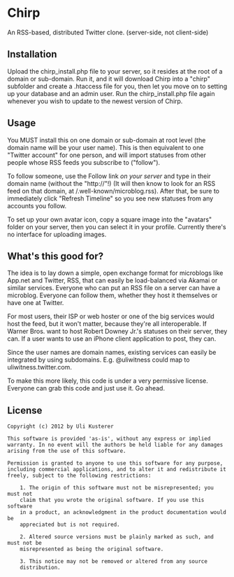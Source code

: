 Chirp
=====

An RSS-based, distributed Twitter clone. (server-side, not client-side)


Installation
------------

Upload the chirp_install.php file to your server, so it resides at the root of a domain or sub-domain.
Run it, and it will download Chirp into a "chirp" subfolder and create a .htaccess file for you, then
let you move on to setting up your database and an admin user. Run the chirp_install.php file again
whenever you wish to update to the newest version of Chirp.


Usage
-----

You MUST install this on one domain or sub-domain at root level (the domain name will be
your user name). This is then equivalent to one "Twitter account" for one person, and will
import statuses from other people whose RSS feeds you subscribe to ("follow").

To follow someone, use the Follow link *on your server* and type in their domain name
(without the "http://"!) (It will then know to look for an RSS feed on that domain, at
/.well-known/microblog.rss). After that, be sure to immediately click "Refresh Timeline"
so you see new statuses from any accounts you follow.

To set up your own avatar icon, copy a square image into the "avatars" folder on your
server, then you can select it in your profile. Currently there's no interface
for uploading images.


What's this good for?
---------------------

The idea is to lay down a simple, open exchange format for microblogs like App.net
and Twitter, RSS, that can easily be load-balanced via Akamai or similar services.
Everyone who can put an RSS file on a server can have a microblog. Everyone can
follow them, whether they host it themselves or have one at Twitter.

For most users, their ISP or web hoster or one of the big services would host
the feed, but it won't matter, because they're all interoperable. If Warner Bros.
want to host Robert Downey Jr.'s statuses on their server, they can. If a user
wants to use an iPhone client application to post, they can.

Since the user names are domain names, existing services can easily be integrated
by using subdomains. E.g. @uliwitness could map to uliwitness.twitter.com.

To make this more likely, this code is under a very permissive license. Everyone
can grab this code and just use it. Go ahead.


License
-------

	Copyright (c) 2012 by Uli Kusterer
	
	This software is provided 'as-is', without any express or implied
	warranty. In no event will the authors be held liable for any damages
	arising from the use of this software.
	
	Permission is granted to anyone to use this software for any purpose,
	including commercial applications, and to alter it and redistribute it
	freely, subject to the following restrictions:
	
		1. The origin of this software must not be misrepresented; you must not
		claim that you wrote the original software. If you use this software
		in a product, an acknowledgment in the product documentation would be
		appreciated but is not required.
		
		2. Altered source versions must be plainly marked as such, and must not be
		misrepresented as being the original software.
		
		3. This notice may not be removed or altered from any source
		distribution.
	
